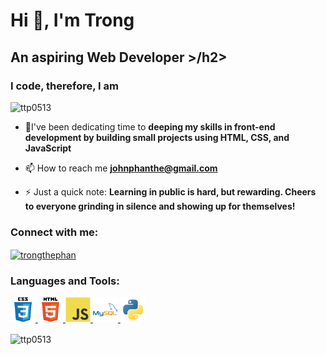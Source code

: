 <h1 align="left">Hi 👋, I'm Trong </h1>
<h2 align="left"> An aspiring Web Developer >/h2>
<h3 align="left"> I code, therefore, I am </h3>

<p align="left"> <img src="https://komarev.com/ghpvc/?username=ttp0513&label=Profile%20views&color=0e75b6&style=flat" alt="ttp0513" /> </p>

- 🌱I've been dedicating time to **deeping my skills in front-end development by building small projects using HTML, CSS, and JavaScript**

- 📫 How to reach me **johnphanthe@gmail.com**

- ⚡ Just a quick note: **Learning in public is hard, but rewarding. Cheers to everyone grinding in silence and showing up for themselves!**

<h3 align="left">Connect with me:</h3>
<p align="left">
<a href="https://linkedin.com/in/trongthephan" target="blank"><img align="center" src="https://raw.githubusercontent.com/rahuldkjain/github-profile-readme-generator/master/src/images/icons/Social/linked-in-alt.svg" alt="trongthephan" height="30" width="40" /></a>
</p>

<h3 align="left">Languages and Tools:</h3>
<p align="left"> <a href="https://www.w3schools.com/css/" target="_blank" rel="noreferrer"> <img src="https://raw.githubusercontent.com/devicons/devicon/master/icons/css3/css3-original-wordmark.svg" alt="css3" width="40" height="40"/> </a> <a href="https://www.w3.org/html/" target="_blank" rel="noreferrer"> <img src="https://raw.githubusercontent.com/devicons/devicon/master/icons/html5/html5-original-wordmark.svg" alt="html5" width="40" height="40"/> </a> <a href="https://developer.mozilla.org/en-US/docs/Web/JavaScript" target="_blank" rel="noreferrer"> <img src="https://raw.githubusercontent.com/devicons/devicon/master/icons/javascript/javascript-original.svg" alt="javascript" width="40" height="40"/> </a> <a href="https://www.mysql.com/" target="_blank" rel="noreferrer"> <img src="https://raw.githubusercontent.com/devicons/devicon/master/icons/mysql/mysql-original-wordmark.svg" alt="mysql" width="40" height="40"/> </a> <a href="https://www.python.org" target="_blank" rel="noreferrer"> <img src="https://raw.githubusercontent.com/devicons/devicon/master/icons/python/python-original.svg" alt="python" width="40" height="40"/> </a> </p>

<p><img align="center" src="https://github-readme-stats.vercel.app/api/top-langs?username=ttp0513&show_icons=true&locale=en&layout=compact" alt="ttp0513" /></p>
